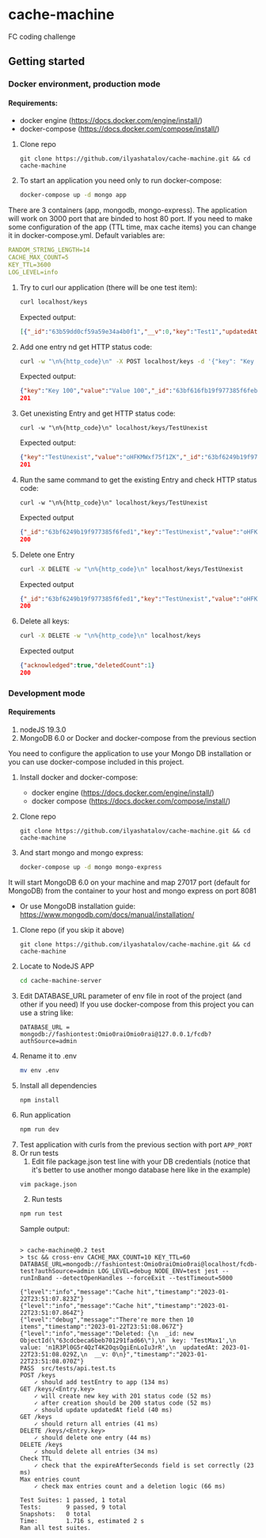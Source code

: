 # cache-machine
FC coding challenge

## Getting started 
### Docker environment, production mode
#### Requirements:
* docker engine (https://docs.docker.com/engine/install/)
* docker-compose (https://docs.docker.com/compose/install/)

1) Clone repo
    ```
    git clone https://github.com/ilyashatalov/cache-machine.git && cd cache-machine 
    ```
2) To start an application you need only to run docker-compose:
    ```bash
    docker-compose up -d mongo app
    ```

There are 3 containers (app, mongodb, mongo-express). The application will work on 3000 port that are binded to host 80 port. If you need to make some configuration of the app (TTL time, max cache items) you can change it in docker-compose.yml. Default variables are:
```yml
RANDOM_STRING_LENGTH=14
CACHE_MAX_COUNT=5
KEY_TTL=3600
LOG_LEVEL=info
```

1) Try to curl our application (there will be one test item):
    ```bash
    curl localhost/keys
    ```
    Expected output:
    ```json
    [{"_id":"63b59dd0cf59a59e34a4b0f1","__v":0,"key":"Test1","updatedAt":"2023-01-04T15:40:00.825Z","value":"Value1"}]
    ```
2) Add one entry nd get HTTP status code:
    ```bash
    curl -w "\n%{http_code}\n" -X POST localhost/keys -d '{"key": "Key 100", "value": "Value 100"}' -H 'Content-Type: application/json'
    ```
    Expected output:
    ```json
    {"key":"Key 100","value":"Value 100","_id":"63bf616fb19f977385f6febb","updatedAt":"2023-01-12T01:25:03.228Z","__v":0}%
    201
    ```
3) Get unexisting Entry and get HTTP status code:
    ```
    curl -w "\n%{http_code}\n" localhost/keys/TestUnexist
    ```
    Expected output:
    ```json
    {"key":"TestUnexist","value":"oHFKMWxf75f1ZK","_id":"63bf6249b19f977385f6fed1","updatedAt":"2023-01-12T01:28:41.404Z","__v":0}
    201
    ```
4) Run the same command to get the existing Entry and check HTTP status code:
    ```
    curl -w "\n%{http_code}\n" localhost/keys/TestUnexist
    ```
    Expected output
    ```json
    {"_id":"63bf6249b19f977385f6fed1","key":"TestUnexist","value":"oHFKMWxf75f1ZK","updatedAt":"2023-01-12T01:28:41.404Z","__v":0}
    200
    ```
5) Delete one Entry
   ```bash
   curl -X DELETE -w "\n%{http_code}\n" localhost/keys/TestUnexist
   ```
   Expected output
    ```json
    {"_id":"63bf6249b19f977385f6fed1","key":"TestUnexist","value":"oHFKMWxf75f1ZK","updatedAt":"2023-01-12T01:28:41.404Z","__v":0}
    200
    ```
6) Delete all keys:
    ```bash
    curl -X DELETE -w "\n%{http_code}\n" localhost/keys
    ```
   Expected output
    ```json
    {"acknowledged":true,"deletedCount":1}
    200
    ```

### Development mode
#### Requirements
1) nodeJS 19.3.0
2) MongoDB 6.0 or Docker and docker-compose from the previous section

You need to configure the application to use your Mongo DB installation or you can use docker-compose included in this project.
1) Install docker and docker-compose:
     * docker engine (https://docs.docker.com/engine/install/)
     * docker compose (https://docs.docker.com/compose/install/)
  
2) Clone repo
    ```
    git clone https://github.com/ilyashatalov/cache-machine.git && cd cache-machine 
    ```
3) And start mongo and mongo express:
    ```bash
    docker-compose up -d mongo mongo-express
    ```
It will start MongoDB 6.0 on your machine and map 27017 port (default for MongoDB) from the container to your host and mongo express on port 8081


* Or use MongoDB installation guide: https://www.mongodb.com/docs/manual/installation/


1) Clone repo (if you skip it above)
    ```
    git clone https://github.com/ilyashatalov/cache-machine.git && cd cache-machine 
    ```
2) Locate to NodeJS APP
    ```bash
    cd cache-machine-server
    ```
3) Edit DATABASE_URL parameter of env file in root of the project  (and other if you need)
   If you use docker-compose from this project you can use a string like:
   ```
   DATABASE_URL = mongodb://fashiontest:Omio0raiOmio0rai@127.0.0.1/fcdb?authSource=admin
   ```
4) Rename it to .env
    ```bash
    mv env .env
    ```
5) Install all dependencies
   ```
   npm install
   ```
6) Run application
   ```bash
   npm run dev 
   ```
7) Test application with curls from the previous section with port `APP_PORT`
8) Or run tests
   1) Edit file package.json test line with your DB credentials (notice that it's better to use another mongo database here like in the example)
   ```bash
   vim package.json
   ```
   2) Run tests
    ```bash
    npm run test
    ```
    Sample output:
    ```

    > cache-machine@0.2 test
    > tsc && cross-env CACHE_MAX_COUNT=10 KEY_TTL=60 DATABASE_URL=mongodb://fashiontest:Omio0raiOmio0rai@localhost/fcdb-test?authSource=admin LOG_LEVEL=debug NODE_ENV=test jest --runInBand --detectOpenHandles --forceExit --testTimeout=5000

    {"level":"info","message":"Cache hit","timestamp":"2023-01-22T23:51:07.823Z"}
    {"level":"info","message":"Cache hit","timestamp":"2023-01-22T23:51:07.864Z"}
    {"level":"debug","message":"There're more then 10 items","timestamp":"2023-01-22T23:51:08.067Z"}
    {"level":"info","message":"Deleted: {\n  _id: new ObjectId(\"63cdcbeca6beb701291fad66\"),\n  key: 'TestMax1',\n  value: 'n1R3Pl0G5r4QzT4K2OqsQgiEnLoIu3rR',\n  updatedAt: 2023-01-22T23:51:08.029Z,\n  __v: 0\n}","timestamp":"2023-01-22T23:51:08.070Z"}
    PASS  src/tests/api.test.ts
    POST /keys
        ✓ should add testEntry to app (134 ms)
    GET /keys/<Entry.key>
        ✓ will create new key with 201 status code (52 ms)
        ✓ after creation should be 200 status code (52 ms)
        ✓ should update updatedAt field (40 ms)
    GET /keys
        ✓ should return all entries (41 ms)
    DELETE /keys/<Entry.key>
        ✓ should delete one entry (44 ms)
    DELETE /keys
        ✓ should delete all entries (34 ms)
    Check TTL
        ✓ check that the expireAfterSeconds field is set correctly (23 ms)
    Max entries count
        ✓ check max entries count and a deletion logic (66 ms)

    Test Suites: 1 passed, 1 total
    Tests:       9 passed, 9 total
    Snapshots:   0 total
    Time:        1.716 s, estimated 2 s
    Ran all test suites.
    ```